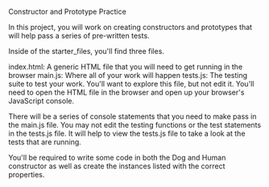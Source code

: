Constructor and Prototype Practice

In this project, you will work on creating constructors and prototypes that will help pass a series of pre-written tests.

Inside of the starter_files, you'll find three files.

index.html: A generic HTML file that you will need to get running in the browser
main.js: Where all of your work will happen
tests.js: The testing suite to test your work. You'll want to explore this file, but not edit it.
You'll need to open the HTML file in the browser and open up your browser's JavaScript console.

There will be a series of console statements that you need to make pass in the main.js file. You may not edit the testing functions or the test statements in the tests.js file. It will help to view the tests.js file to take a look at the tests that are running.

You'll be required to write some code in both the Dog and Human constructor as well as create the instances listed with the correct properties.

